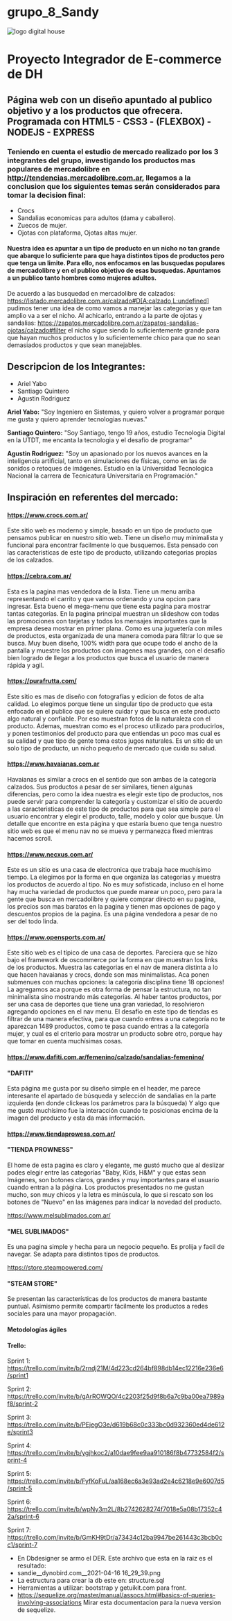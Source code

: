 # grupo_8_Sandy

![logo digital house](https://www.digitalhouse.com/ar/logo-dh-blanco.png)

# Proyecto Integrador de E-commerce de DH

## Página web con un diseño apuntado al publico objetivo y a los productos que ofrecera. Programada con HTML5 - CSS3 - (FLEXBOX) - NODEJS - EXPRESS

### Teniendo en cuenta el estudio de mercado realizado por los 3 integrantes del grupo, investigando los productos mas populares de mercadolibre en http://tendencias.mercadolibre.com.ar, llegamos a la conclusion que los siguientes temas serán considerados para tomar la decision final:

*   Crocs
*   Sandalias economicas para adultos (dama y caballero).
*   Zuecos de mujer.
*   Ojotas con plataforma, Ojotas altas mujer.


#### Nuestra idea es apuntar a un tipo de producto en un nicho no tan grande que abarque lo suficiente para que haya distintos tipos de productos pero que tenga un limite. Para ello, nos enfocamos en las busquedas populares de mercadolibre y en el publico objetivo de esas busquedas. Apuntamos a un publico tanto hombres como mujeres adultos. 
De acuerdo a las busquedad en mercadolibre de calzados:  https://listado.mercadolibre.com.ar/calzado#D[A:calzado,L:undefined] pudimos tener una idea de como vamos a manejar las categorias y que tan amplio va a ser el nicho. Al achicarlo, entrando a la parte de ojotas y sandalias: https://zapatos.mercadolibre.com.ar/zapatos-sandalias-ojotas/calzado#filter el nicho sigue siendo lo suficientemente grande para que hayan muchos productos y lo suficientemente chico para que no sean demasiados productos y que sean manejables. 


## Descripcion de los Integrantes:
*   Ariel Yabo
*   Santiago Quintero
*   Agustin Rodriguez

**Ariel Yabo:** "Soy Ingeniero en Sistemas, y quiero volver a programar porque me gusta y quiero aprender tecnologias nuevas."

**Santiago Quintero:** "Soy Santiago, tengo 19 años, estudio Tecnologia Digital en la UTDT, me encanta la tecnologia y el desafio de programar"

**Agustin Rodriguez:** "Soy un apasionado por los nuevos avances en la inteligencia artificial, tanto en simulaciones de físicas, como en las de sonidos o retoques de imágenes. Estudio en la Universidad Tecnologica Nacional la carrera de Tecnicatura Universitaria en Programación."

## Inspiración en referentes del mercado:

#### https://www.crocs.com.ar/

Este sitio web es moderno y simple, basado en un tipo de producto que pensamos publicar en nuestro sitio web. Tiene un diseño muy minimalista y funcional para encontrar facilmente lo que busquemos. Esta pensado con las caracteristicas de este tipo de producto, utilizando categorias propias de los calzados. 

#### https://cebra.com.ar/

Esta es la pagina mas vendedora de la lista. Tiene un menu arriba representando el carrito y que vamos ordenando y una opcion para ingresar.  Esta bueno el mega-menu que tiene esta pagina para mostrar tantas categorías. En la pagina principal muestran un slideshow con todas las promociones con tarjetas y todos los mensajes importantes que la empresa desea mostrar en primer plana. Como es una juguetería con miles de productos, esta organizada de una manera comoda para filtrar lo que se busca. Muy buen diseño, 100% width para que ocupe todo el ancho de la pantalla y muestre los productos con imagenes mas grandes, con el desafío bien logrado de llegar a los productos que busca el usuario de manera rápida y agil.

#### https://purafrutta.com/

Este sitio es mas de diseño con fotografías y edicion de fotos de alta calidad. Lo elegimos porque tiene un singular tipo de producto que esta enfocado en el publico que se quiere cuidar y que busca en este producto algo natural y confiable. Por eso muestran fotos de la naturaleza con el producto. Ademas, muestran como es el proceso utilizado para producirlos, y ponen testimonios del producto para que entiendas un poco mas cual es su calidad y que tipo de gente toma estos jugos naturales. Es un sitio de un solo tipo de producto, un nicho pequeño de mercado que cuida su salud. 

#### https://www.havaianas.com.ar

Havaianas es similar a crocs en el sentido que son ambas de la categoría calzados. Sus productos a pesar de ser similares, tienen algunas diferencias, pero como la idea nuestra es elegir este tipo de productos, nos puede servir para comprender la categoría y customizar el sitio de acuerdo a las caracteristicas de este tipo de productos para que sea simple para el usuario encontrar y elegir el producto, talle, modelo y color que busque. Un detalle que encontre en esta página y que estaría bueno que tenga nuestro sitio web es que el menu nav no se mueva y permanezca fixed mientras hacemos scroll. 

#### https://www.necxus.com.ar/ 

Este es un sitio es una casa de electronica que trabaja hace muchísimo tiempo. La elegimos por la forma en que organiza las categorías y muestra los productos de acuerdo al tipo. No es muy sofisticada, incluso en el home hay mucha variedad de productos que puede marear un poco, pero para la gente que busca en mercadolibre y quiere comprar directo en su pagina, los precios son mas baratos en la pagina y tienen mas opciones de pago y descuentos propios de la pagina. Es una página vendedora a pesar de no ser del todo linda. 

#### https://www.opensports.com.ar/

Este sitio web es el típico de una casa de deportes. Pareciera que se hizo bajo el framework de oscommerce por la forma en que muestran los links de los productos. Muestra las categorias en el nav de manera distinta a lo que hacen havaianas y crocs, donde son mas minimalistas. Aca ponen submenues con muchas opciones: la categoría disciplina tiene 18 opciones! La agregamos aca porque es otra forma de pensar la estructura, no tan minimalista sino mostrando más categorías. Al haber tantos productos, por ser una casa de deportes que tiene una gran variedad, lo resolvieron agregando opciones en el nav menu. El desafío en este tipo de tiendas es filtrar de una manera efectiva, para que cuando entres a una categoría no te aparezcan 1489 productos, como te pasa cuando entras a la categoría mujer, y cual es el criterio para mostrar un producto sobre otro, porque hay que tomar en cuenta muchísimas cosas. 

#### https://www.dafiti.com.ar/femenino/calzado/sandalias-femenino/

#### **"DAFITI"**

Esta página me gusta por su diseño simple en el header, me parece interesante el apartado de búsqueda y selección de sandalias en la parte izquierda (en donde clickeas los parámetros para la búsqueda) Y algo que me gustó muchísimo fue la interacción cuando te posicionas encima de la imagen del producto y esta da más información.

#### https://www.tiendaprowess.com.ar/

#### **"TIENDA PROWNESS"**

El home de esta pagina es claro y elegante, me gustó mucho que al deslizar podes elegir entre las categorías "Baby, Kids, H&M" y que estas sean Imágenes, son botones claros, grandes y muy importantes para el usuario cuando entran a la página. Los productos presentados no me gustan mucho, son muy chicos y la letra es minúscula, lo que si rescato son los botones de "Nuevo" en las imágenes para indicar la novedad del producto.

https://www.melsublimados.com.ar/

#### **"MEL SUBLIMADOS"**

Es una pagina simple y hecha para un negocio pequeño. Es prolija y facil de navegar. Se adapta para distintos tipos de productos.

https://store.steampowered.com/

#### **"STEAM STORE"**

Se presentan las características de los productos de manera bastante puntual. Asimismo permite compartir fácilmente los productos a redes sociales para una mayor propagación.

#### Metodologías ágiles 
#### Trello: 
Sprint 1: https://trello.com/invite/b/2rndj21M/4d223cd264bf898db14ec12216e236e6/sprint1

Sprint 2: https://trello.com/invite/b/gArROWQO/4c2203f25d9f8b6a7c9ba00ea7989af8/sprint-2

Sprint 3: https://trello.com/invite/b/PEjegO3e/d619b68c0c333bc0d932360ed4de612e/sprint3

Sprint 4: https://trello.com/invite/b/ygjhkoc2/a10dae9fee9aa910186f8b47732584f2/sprint-4

Sprint 5: https://trello.com/invite/b/FyfKoFuL/aa168ec6a3e93ad2e4c6218e9e6007d5/sprint-5

Sprint 6: https://trello.com/invite/b/wpNy3m2L/8b2742628274f7018e5a08b17352c42a/sprint-6

Sprint 7: https://trello.com/invite/b/GmKH9tDr/a73434c12ba9947be261443c3bcb0cc1/sprint-7

- En Dbdesigner se armo el DER. Este archivo que esta en la raiz es el resultado: 
- sandie__dynobird.com__2021-04-16 16_29_39.png
- La estructura para crear la db este en: structure.sql
- Herramientas a utilizar: bootstrap y getuikit.com para front. 
- https://sequelize.org/master/manual/assocs.html#basics-of-queries-involving-associations Mirar esta documentacion para la nueva version de sequelize. 


